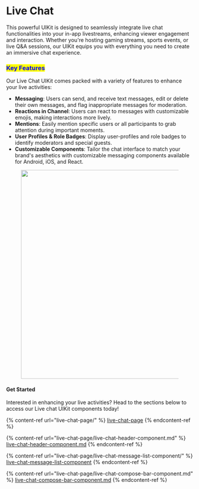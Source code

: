 # Live Chat

This powerful UIKit is designed to seamlessly integrate live chat functionalities into your in-app livestreams, enhancing viewer engagement and interaction. Whether you're hosting gaming streams, sports events, or live Q\&A sessions, our UIKit equips you with everything you need to create an immersive chat experience.

### <mark style="color:blue;">Key Features</mark>

Our Live Chat UIKit comes packed with a variety of features to enhance your live activities:

* **Messaging**: Users can send, and receive text messages, edit or delete their own messages, and flag inappropriate messages for moderation.
* **Reactions in Channel**: Users can react to messages with customizable emojis, making interactions more lively.
* **Mentions**: Easily mention specific users or all participants to grab attention during important moments.
* **User Profiles & Role Badges**: Display user-profiles and role badges to identify moderators and special guests.
* **Customizable Components**: Tailor the chat interface to match your brand's aesthetics with customizable messaging components available for Android, iOS, and React.

<figure><img src="../../../../.gitbook/assets/Screenshot 2567-05-14 at 19.05.43.png" alt="" width="563"><figcaption></figcaption></figure>

#### Get Started

Interested in enhancing your live activities? Head to the sections below to access our Live chat UIKit components today!

{% content-ref url="live-chat-page/" %}
[live-chat-page](live-chat-page/)
{% endcontent-ref %}

{% content-ref url="live-chat-page/live-chat-header-component.md" %}
[live-chat-header-component.md](live-chat-page/live-chat-header-component.md)
{% endcontent-ref %}

{% content-ref url="live-chat-page/live-chat-message-list-component/" %}
[live-chat-message-list-component](live-chat-page/live-chat-message-list-component/)
{% endcontent-ref %}

{% content-ref url="live-chat-page/live-chat-compose-bar-component.md" %}
[live-chat-compose-bar-component.md](live-chat-page/live-chat-compose-bar-component.md)
{% endcontent-ref %}

